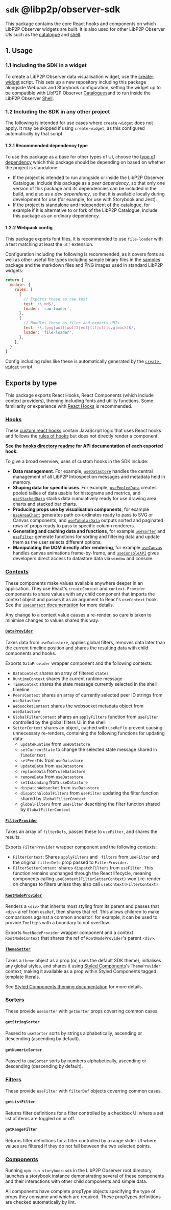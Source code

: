 # `sdk` @libp2p/observer-sdk

This package contains the core React hooks and components on which LibP2P Observer widgets are built. It is also used for other LibP2P Observer UIs such as the [catalogue](../catalogue) and [shell](../shell).

## 1. Usage

### 1.1 Including the SDK in a widget

To create a LibP2P Observer data visualisation widget, use the [create-widget](../create-widget) script. This sets up a new repository including this package alongside Webpack and Storybook configuration, setting the widget up to be compatible with LibP2P Observer [Catalogues](../catalogue)and to run inside the LibP2P Observer [Shell](../shell).

### 1.2 Including the SDK in any other project

The following is intended for use cases where `create-widget` does not apply. It may be skipped if using `create-widget`, as this configured automatically by that script.

#### 1.2.1 Recommended dependency type

To use this package as a base for other types of UI, choose the [type of dependency](https://classic.yarnpkg.com/en/docs/dependency-types/) which this package should be depending on based on whether the project is standalone:

 - If the project is intended to run alongside or inside the LibP2P Observer Catalogue, include this package as a *peer dependency*, so that only one version of this package and its dependencies can be included in the build, and also as a *dev dependency*, so that it is available locally during development for use (for example, for use with Storybook and Jest).
 - If the project is standalone and independent of the catalogue, for example if it is alternative to or fork of the LibP2P Catalogue, include this package as an ordinary dependency.

 #### 1.2.2 Webpack config

 This package exports font files, it is recommended to use `file-loader` with a test matching at least the `otf` extension.

 Configuration including the following is recommended, as it covers fonts as well as other useful file types including sample binary files in the [samples](../samples) package and the markdown files and PNG images used in standard LibP2P widgets:

```js
return {
  module: {
    rules: [
      {
        // Exports these as raw text
        test: /\.md$/,
        loader: 'raw-loader',
      },
      {
        // Bundles these as files and exports URIs
        test: /\.(png|woff|woff2|eot|ttf|otf|svg|mock)$/,
        loader: 'file-loader',
      },
    ],
  }
}
```

Config including rules like these is automatically generated by the [`create-widget`](../create-widget) script.

## Exports by type

This package exports React Hooks, React Components (which include context providers), theming including fonts and utility functions. Some familiarity or experience with [React Hooks](https://reactjs.org/docs/hooks-overview.html) is recommended.

### [Hooks](hooks)

These [custom react hooks](https://reactjs.org/docs/hooks-custom.html) contain JavaScript logic that uses React hooks and follows the [rules of hooks](https://reactjs.org/docs/hooks-rules.html) but does not directly render a component.

**See the [hooks directory readme](hooks) for API documentation of each exported hook.**

To give a broad overview, uses of custom hooks in the SDK include:

- **Data management**. For example, [`useDatastore`](hooks#usedatastore) handles the central management of all LibP2P Introspection messages and metadata held in memory.
- **Shaping data for specific uses**. For example, [`usePooledData`](hooks#usepooleddata) creates pooled tallies of data usable for histograms and metrics, and [`useStackedData`](hooks#usestackeddata) stacks data cumulatively ready for use drawing area charts and stacked bar charts.
- **Producing props use by visualisation components**, for example [`useAreaChart`](hooks#useareachart) generates path co-ordinates ready to pass to SVG or Canvas components, and [`useTabularData`](hooks#usetabulardata) outputs sorted and paginated rows of props ready to pass to specific column renderers.
- **Generating and caching data and functions**, for example [`useSorter`](hooks#usesorter) and [`useFilter`](hooks#usefilter) generate functions for sorting and filtering data and update them as the user selects different options.
- **Manipulating the DOM directly after rendering**, for example [`useCanvas`](hooks#usecanvas) handles canvas animations frame-by-frame, and [`useConsoleAPI`](hooks#useconsoleapi) gives developers direct access to datastore data via `window` and console.

### [Contexts](components/context)

These components make values available anywhere deeper in an application. They use React's `createContext` and `context.Provider` components to share values with any child component that imports the context object and passes it as an argument to React's `useContext` hook. See the [`useContext` documentation](https://reactjs.org/docs/hooks-reference.html#usecontext) for more details.

Any change to a context value causes a re-render, so care is taken to minimise changes to values shared this way.

#### [`DataProvider`](components/context/DataProvider)

Takes data from `useDatastore`, applies global filters, removes data later than the current timeline position and shares the resulting data with child components and hooks.

Exports `DataProvider` wrapper component and the following contexts:

- `DataContext` shares an array of filtered `states`
- `RuntimeContext` shares the current runtime message
- `TimeContext` shares the state message currently selected in the shell timeline
- `PeersContext` shares an array of currently selected peer ID strings from `useDatastore`
- `WebsocketContext` shares the websocket metadata object from `useDatastore`
- `GlobalFilterContext` shares an `applyFilters` function from `useFilter` controlled by the global filters UI in the shell
- `SetterContext` shares an object, cached with `useRef` to prevent causing unnecessary re-renders, containing the following functions for updating data:
  - `updateRuntime` from `useDatastore`
  - `setCurrentState` to change the selected state message shared in `TimeContext`
  - `setPeerIds` from `useDatastore`
  - `updateData` from `useDatastore`
  - `replaceData` from `useDatastore`
  - `removeData` from `useDatastore`
  - `setIsLoading` from `useDatastore`
  - `dispatchWebsocket` from `useDatastore`
  - `dispatchGlobalFilters` from `useFilter` updating the filter function shared by `GlobalFilterContext`
  - `globalFilters` from `useFilter` describing the filter function shared by `GlobalFilterContext`

#### [`FilterProvider`](components/context/FilterProvider)

Takes an array of `filterDefs`, passes these to `useFilter`, and shares the results.

Exports `FilterProvider` wrapper component and the following contexts:

- `FilterContext`: Shares `applyFilters` and ` filters` from `useFilter` and the original `filterDefs` prop passed to `FilterProvider`.
- `FilterSetterContext`: shares `dispatchFilters` from `useFilter`. This function remains unchanged through the React lifecycle, meaning components calling `useContext(FilterSetterContext)` won't re-render on changes to filters unless they also call `useContext(FilterContext)`

#### [`RootNodeProvider`](components/context/RootNodeProvider)

Renders a `<div>` that inherits most styling from its parent and passes that `<div>` a ref from `useRef`, then shares that ref. This allows children to make comparisons against a common ancestor: for example, it can be used to provide `Tooltip`s with a boundary to not overflow.

Exports `RootNodeProvider` wrapper component and a context `RootNodeContext` that shares the ref of `RootNodeProvider`'s parent `<div>`.

#### [`ThemeSetter`](components/context/ThemeSetter)

Takes a `theme` object as a prop (or, uses the default SDK theme), initialises any global styles, and shares it using [Styled Components](https://styled-components.com/)'s `ThemeProvider` context, making it available as a prop within Styled Components tagged template literals.

See [Styled Components theming documentation](https://styled-components.com/docs/advanced#theming) for more details.

### [Sorters](sorters)

These provide `useSorter` with `getSorter` props coverring common cases.

#### `getStringSorter`

Passed to `useSorter` sorts by strings alphabetically, ascending or descending (ascending by default).

#### `getNumericSorter`

Passed to `useSorter` sorts by numbers alphabetically, ascending or descending (descending by default).

### [Filters](filters)

These provide `useFilter` with `filterDef` objects coverring common cases.

#### `getListFilter`

Returns filter definitions for a filter controlled by a checkbox UI where a set list of items are toggled on or off.

#### `getRangeFilter`

Returns filter definitions for a filter controlled by a range slider UI where values are filtered if they do not fall between the two selected points.

### [Components](components)

Running `npm run storybook:sdk` in the LibP2P Observer root directory launches a storybook instance demonstrating several of these components and their interactions with other child components and simple data.

All components have complete propType objects specifying the type of props they consume and which are required. These propTypes definitions are checked automatically by lint.




